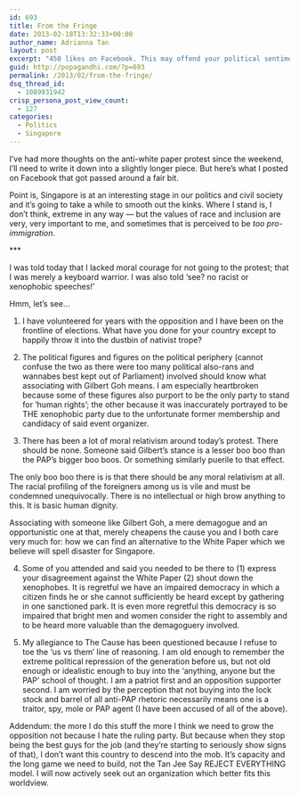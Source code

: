 ```yaml
---
id: 693
title: From the Fringe
date: 2013-02-18T13:32:33+00:00
author_name: Adrianna Tan
layout: post
excerpt: "450 likes on Facebook. This may offend your political sentiments, but I'll stand by this."
guid: http://popagandhi.com/?p=693
permalink: /2013/02/from-the-fringe/
dsq_thread_id:
  - 1089931942
crisp_persona_post_view_count:
  - 127
categories:
  - Politics
  - Singapore
---
```

I&#8217;ve had more thoughts on the anti-white paper protest since the weekend, I&#8217;ll need to write it down into a slightly longer piece. But here&#8217;s what I posted on Facebook that got passed around a fair bit.

Point is, Singapore is at an interesting stage in our politics and civil society and it&#8217;s going to take a while to smooth out the kinks. Where I stand is, I don&#8217;t think, extreme in any way — but the values of race and inclusion are very, very important to me, and sometimes that is perceived to be _too pro-immigration_.

\***

I was told today that I lacked moral courage for not going to the protest; that I was merely a keyboard warrior. I was also told &#8216;see? no racist or xenophobic speeches!&#8217;

Hmm, let&#8217;s see&#8230;

1. I have volunteered for years with the opposition and I have been on the frontline of elections. What have you done for your country except to happily throw it into the dustbin of nativist trope?

2. The political figures and figures on the political periphery (cannot confuse the two as there were too many political also-rans and wannabes best kept out of Parliament) involved should know what associating with Gilbert Goh means. I am especially heartbroken because some of these figures also purport to be the only party to stand for &#8216;human rights&#8217;; the other because it was inaccurately portrayed to be THE xenophobic party due to the unfortunate former membership and candidacy of said event organizer.

3. There has been a lot of moral relativism around today&#8217;s protest. There should be none. Someone said Gilbert&#8217;s stance is a lesser boo boo than the PAP&#8217;s bigger boo boos. Or something similarly puerile to that effect.

The only boo boo there is is that there should be any moral relativism at all. The racial profiling of the foreigners among us is vile and must be condemned unequivocally. There is no intellectual or high brow anything to this. It is basic human dignity.

Associating with someone like Gilbert Goh, a mere demagogue and an opportunistic one at that, merely cheapens the cause you and I both care very much for: how we can find an alternative to the White Paper which we believe will spell disaster for Singapore.

4. Some of you attended and said you needed to be there to (1) express your disagreement against the White Paper (2) shout down the xenophobes. It is regretful we have an impaired democracy in which a citizen finds he or she cannot sufficiently be heard except by gathering in one sanctioned park. It is even more regretful this democracy is so impaired that bright men and women consider the right to assembly and to be heard more valuable than the demagoguery involved.

5. My allegiance to The Cause has been questioned because I refuse to toe the &#8216;us vs them&#8217; line of reasoning. I am old enough to remember the extreme political repression of the generation before us, but not old enough or idealistic enough to buy into the &#8216;anything, anyone but the PAP&#8217; school of thought. I am a patriot first and an opposition supporter second. I am worried by the perception that not buying into the lock stock and barrel of all anti-PAP rhetoric necessarily means one is a traitor, spy, mole or PAP agent (I have been accused of all of the above).

Addendum: the more I do this stuff the more I think we need to grow the opposition not because I hate the ruling party. But because when they stop being the best guys for the job (and they&#8217;re starting to seriously show signs of that), I don&#8217;t want this country to descend into the mob. It&#8217;s capacity and the long game we need to build, not the Tan Jee Say REJECT EVERYTHING model. I will now actively seek out an organization which better fits this worldview.
